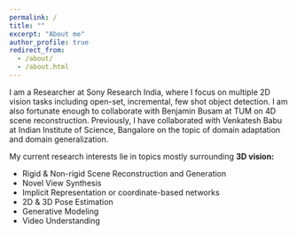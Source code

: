 ```yaml
---
permalink: /
title: ""
excerpt: "About me"
author_profile: true
redirect_from: 
  - /about/
  - /about.html
---
```


I am a Researcher at <a href="https://www.sonyresearchindia.com/" style="text-decoration:none;">Sony Research India</a>, where I focus on multiple 2D vision tasks including open-set, incremental, few shot object detection. I am also fortunate enough to collaborate with <a href="https://www.cs.cit.tum.de/camp/members/benjamin-busam/" style="text-decoration:none;">Benjamin Busam</a> at <a href="https://www.cs.cit.tum.de/camp/start/" style="text-decoration:none;">TUM</a> on 4D scene reconstruction. Previously, I have collaborated with <a href="http://cds.iisc.ac.in/faculty/venky/" style="text-decoration:none;">Venkatesh Babu</a> at  <a href="https://iisc.ac.in/" style="text-decoration:none;">Indian Institute of Science, Bangalore</a> on the topic of domain adaptation and domain generalization.

My current research interests lie in topics mostly surrounding **3D vision:**
* Rigid & Non-rigid Scene Reconstruction and Generation
* Novel View Synthesis
* Implicit Representation or coordinate-based networks
* 2D & 3D Pose Estimation
* Generative Modeling
* Video Understanding

